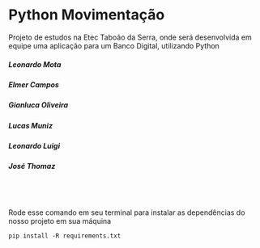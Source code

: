 # Python Movimentação
Projeto de estudos na Etec Taboão da Serra, onde será desenvolvida em equipe uma aplicação para um Banco Digital, utilizando Python
<br>
<h5>Leonardo Mota</h5>
<h5>Elmer Campos</h5>
<h5>Gianluca Oliveira</h5>
<h5>Lucas Muniz</h5>
<h5>Leonardo Luigi</h5>
<h5>José Thomaz</h5>
<br><br><br>
Rode esse comando em seu terminal para instalar as dependências do nosso projeto em sua máquina

`pip install -R requirements.txt`
<br>

